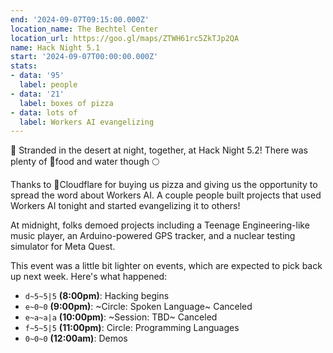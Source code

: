 ```yaml
---
end: '2024-09-07T09:15:00.000Z'
location_name: The Bechtel Center
location_url: https://goo.gl/maps/ZTWH61rc5ZkTJp2QA
name: Hack Night 5.1
start: '2024-09-07T00:00:00.000Z'
stats:
- data: '95'
  label: people
- data: '21'
  label: boxes of pizza
- data: lots of
  label: Workers AI evangelizing
---
```


🌵 Stranded in the desert at night, together, at Hack Night 5.2! There was plenty of 🍕food and water though 🌕

Thanks to 🧡Cloudflare for buying us pizza and giving us the opportunity to spread the word about Workers AI. A couple people built projects that used Workers AI tonight and started evangelizing it to others!

At midnight, folks demoed projects including a Teenage Engineering-like music player, an Arduino-powered GPS tracker, and a nuclear testing simulator for Meta Quest.

This event was a little bit lighter on events, which are expected to pick back up next week. Here's what happened:

- `d~5~5|5` **(8:00pm)**: Hacking begins
- `e~0~0` **(9:00pm)**: ~Circle: Spoken Language~ Canceled
- `e~a~a|a` **(10:00pm)**: ~Session: TBD~ Canceled
- `f~5~5|5` **(11:00pm)**: Circle: Programming Languages
- `0~0~0` **(12:00am)**: Demos